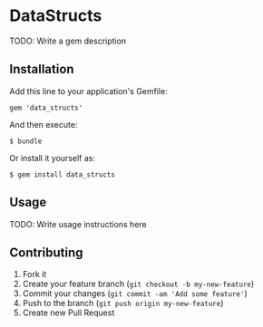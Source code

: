 # DataStructs

TODO: Write a gem description

## Installation

Add this line to your application's Gemfile:

    gem 'data_structs'

And then execute:

    $ bundle

Or install it yourself as:

    $ gem install data_structs

## Usage

TODO: Write usage instructions here

## Contributing

1. Fork it
2. Create your feature branch (`git checkout -b my-new-feature`)
3. Commit your changes (`git commit -am 'Add some feature'`)
4. Push to the branch (`git push origin my-new-feature`)
5. Create new Pull Request
